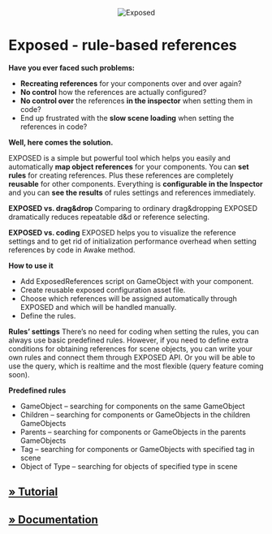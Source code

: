 <p align="center">
    <img src="./Readme/images/logo-twitter.png" alt="Exposed">
</p>

# Exposed - rule-based references

**Have you ever faced such problems:**
- **Recreating references** for your components over and over again?
- **No control** how the references are actually configured?
- **No control over** the references **in the inspector** when setting them in code?
- End up frustrated with the **slow scene loading** when setting the references in code?

**Well, here comes the solution.**

EXPOSED is a simple but powerful tool which helps you easily and automatically **map object references** for your components. You can **set rules** for creating references. Plus these references are completely **reusable** for other components. Everything is **configurable in the Inspector** and you can **see the results** of rules settings and references immediately.

**EXPOSED vs. drag&drop**
Comparing to ordinary drag&dropping EXPOSED dramatically reduces repeatable d&d or reference selecting.

**EXPOSED vs. coding**
EXPOSED helps you to visualize the reference settings and to get rid of initialization performance overhead when setting references by code in Awake method.

**How to use it**
- Add ExposedReferences script on GameObject with your component.
- Create reusable exposed configuration asset file.
- Choose which references will be assigned automatically through EXPOSED and which will be handled manually.
- Define the rules.

**Rules’ settings**
There’s no need for coding when setting the rules, you can always use basic predefined rules. However, if you need to define extra conditions for obtaining references for scene objects, you can write your own rules and connect them through EXPOSED API. Or you will be able to use the query, which is realtime and the most flexible (query feature coming soon).

**Predefined rules**
- GameObject – searching for components on the same GameObject
- Children – searching for components or GameObjects in the children GameObjects
- Parents – searching for components or GameObjects in the parents GameObjects
- Tag – searching for components or GameObjects with specified tag in scene
- Object of Type – searching for objects of specified type in scene

## **[» Tutorial][tutorial]**
## **[» Documentation][documentation]**

[tutorial]: https://youtu.be/lcqoPOIYMno "Exposed Tutorial"
[documentation]: http://3move.org/exposed/Exposed-Manual.pdf "Exposed Documentation"
